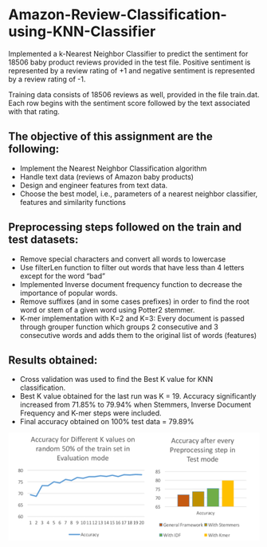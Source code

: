 # Amazon-Review-Classification-using-KNN-Classifier
Implemented a k-Nearest Neighbor Classifier to predict the sentiment for 18506 baby product reviews provided in the test file. Positive sentiment is represented by a review rating of +1 and negative sentiment is represented by a review rating of -1.

Training data consists of 18506 reviews as well, provided in the file train.dat. Each row begins with the sentiment score followed by the text associated with that rating.

## The objective of this assignment are the following:

* Implement the Nearest Neighbor Classification algorithm
* Handle text data (reviews of Amazon baby products)
* Design and engineer features from text data.
* Choose the best model, i.e., parameters of a nearest neighbor classifier, features and similarity functions

## Preprocessing steps followed on the train and test datasets:

* Remove special characters and convert all words to lowercase
* Use filterLen function to filter out words that have less than 4 letters except for the word “bad”
* Implemented Inverse document frequency function to decrease the importance of popular words.
* Remove suffixes (and in some cases prefixes) in order to find the root word or stem of a given word using Potter2 stemmer.
* K-mer implementation with K=2 and K=3: Every document is passed through grouper function which groups 2 consecutive and 3 consecutive words and adds them to the original list of words (features)

## Results obtained:
* Cross validation was used to find the Best K value for KNN classification. 
* Best K value obtained for the last run was K = 19. Accuracy significantly increased from 71.85% to 79.94% when Stemmers, Inverse Document Frequency and K-mer steps were included.
* Final accuracy obtained on 100% test data = 79.89%


![picture alt](https://github.com/nivedithabhandary/Amazon-Review-Classification-using-KNN-Classifier/blob/master/results.png)
